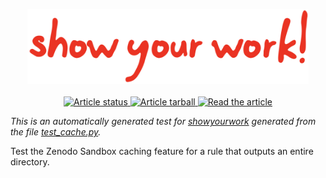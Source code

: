 <p align="center">
<a href="https://github.com/showyourwork/showyourwork">
<img width = "450" src="https://raw.githubusercontent.com/showyourwork/.github/main/images/showyourwork.png" alt="showyourwork"/>
</a>
<br>
<br>
<a href="https://github.com/showyourwork/test-dir-cache/actions/workflows/build.yml">
<img src="https://github.com/showyourwork/test-dir-cache/actions/workflows/build.yml/badge.svg?branch=main" alt="Article status"/>
</a>
<a href="https://github.com/showyourwork/test-dir-cache/raw/main-pdf/arxiv.tar.gz">
<img src="https://img.shields.io/badge/article-tarball-blue.svg?style=flat" alt="Article tarball"/>
</a>
<a href="https://github.com/showyourwork/test-dir-cache/raw/main-pdf/ms.pdf">
<img src="https://img.shields.io/badge/article-pdf-blue.svg?style=flat" alt="Read the article"/>
</a>
</p>

*This is an automatically generated test for [showyourwork](https://github.com/showyourwork/showyourwork) generated from the file [test_cache.py](https://github.com/showyourwork/showyourwork/blob/main/tests/integration/test_cache.py).*


Test the Zenodo Sandbox caching feature for a rule that outputs an
entire directory.


